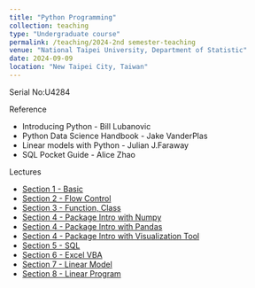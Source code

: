 ```yaml
---
title: "Python Programming"
collection: teaching
type: "Undergraduate course"
permalink: /teaching/2024-2nd semester-teaching
venue: "National Taipei University, Department of Statistic"
date: 2024-09-09
location: "New Taipei City, Taiwan"
---
```


Serial No:U4284


Reference
* Introducing Python - Bill Lubanovic
* Python Data Science Handbook - Jake VanderPlas
* Linear models with Python - Julian J.Faraway
* SQL Pocket Guide - Alice Zhao

Lectures
- [Section 1 - Basic](http://sashawunycu.github.io/files/U4282/slide/Sec1-Basic.pdf)
- [Section 2 - Flow Control](http://sashawunycu.github.io/files/U4282/slide/Sec2-Flow_Control.pdf)
- [Section 3 - Function, Class](http://sashawunycu.github.io/files/U4282/slide/Sec3-Function_class.pdf)
- [Section 4 - Package Intro with Numpy](http://sashawunycu.github.io/files/U4282/slide/Sec4-Numpy.pdf)
- [Section 4 - Package Intro with Pandas](http://sashawunycu.github.io/files/U4282/slide/Sec4-Pandas.pdf)
- [Section 4 - Package Intro with Visualization Tool](http://sashawunycu.github.io/files/U4282/slide/Sec4-Visual.pdf)
- [Section 5 - SQL](http://sashawunycu.github.io/files/U4282/slide/Sec5-SQL.pdf)
- [Section 6 - Excel VBA](http://sashawunycu.github.io/files/U4282/slide/Sec6-VBA.pdf)
- [Section 7 - Linear Model](http://sashawunycu.github.io/files/U4282/slide/Sec7-LM.pdf)
- [Section 8 - Linear Program](http://sashawunycu.github.io/files/U4282/slide/Sec8-LP.pdf)